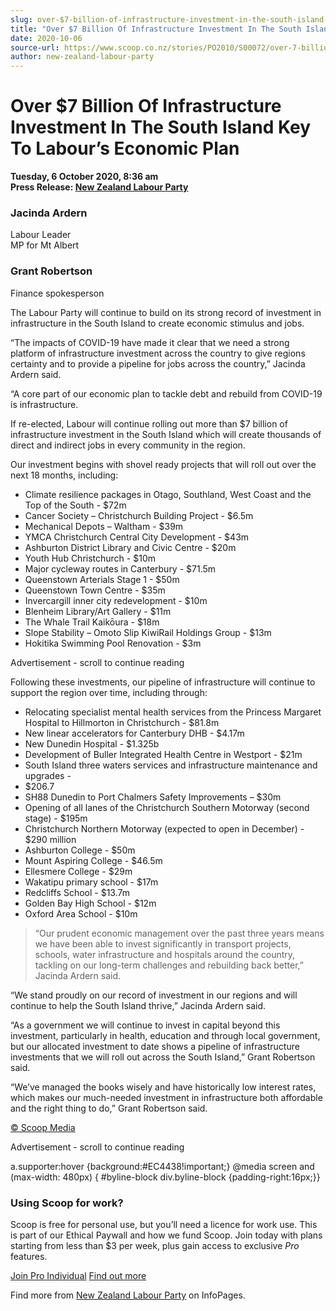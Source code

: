 ```yaml
---
slug: over-$7-billion-of-infrastructure-investment-in-the-south-island-key-to-labours-economic-plan
title: "Over $7 Billion Of Infrastructure Investment In The South Island Key To Labour’s Economic Plan"
date: 2020-10-06
source-url: https://www.scoop.co.nz/stories/PO2010/S00072/over-7-billion-of-infrastructure-investment-in-the-south-island-key-to-labours-economic-plan.htm
author: new-zealand-labour-party
---
```

Over $7 Billion Of Infrastructure Investment In The South Island Key To Labour’s Economic Plan
==============================================================================================

**Tuesday, 6 October 2020, 8:36 am**  
**Press Release: [New Zealand Labour Party](https://info.scoop.co.nz/New_Zealand_Labour_Party)**

### Jacinda Ardern  
Labour Leader  
MP for Mt Albert

### Grant Robertson  
Finance spokesperson

The Labour Party will continue to build on its strong record of investment in infrastructure in the South Island to create economic stimulus and jobs.

“The impacts of COVID-19 have made it clear that we need a strong platform of infrastructure investment across the country to give regions certainty and to provide a pipeline for jobs across the country,” Jacinda Ardern said.

“A core part of our economic plan to tackle debt and rebuild from COVID-19 is infrastructure.

If re-elected, Labour will continue rolling out more than $7 billion of infrastructure investment in the South Island which will create thousands of direct and indirect jobs in every community in the region.

Our investment begins with shovel ready projects that will roll out over the next 18 months, including:

*   Climate resilience packages in Otago, Southland, West Coast and the Top of the South - $72m
*   Cancer Society – Christchurch Building Project - $6.5m
*   Mechanical Depots – Waltham - $39m
*   YMCA Christchurch Central City Development - $43m
*   Ashburton District Library and Civic Centre - $20m
*   Youth Hub Christchurch - $10m
*   Major cycleway routes in Canterbury - $71.5m
*   Queenstown Arterials Stage 1 - $50m
*   Queenstown Town Centre - $35m
*   Invercargill inner city redevelopment - $10m
*   Blenheim Library/Art Gallery - $11m
*   The Whale Trail Kaikōura - $18m
*   Slope Stability – Omoto Slip KiwiRail Holdings Group - $13m
*   Hokitika Swimming Pool Renovation - $3m

Advertisement - scroll to continue reading





Following these investments, our pipeline of infrastructure will continue to support the region over time, including through:

*   Relocating specialist mental health services from the Princess Margaret Hospital to Hillmorton in Christchurch - $81.8m
*   New linear accelerators for Canterbury DHB - $4.17m
*   New Dunedin Hospital - $1.325b
*   Development of Buller Integrated Health Centre in Westport - $21m
*   South Island three waters services and infrastructure maintenance and upgrades -
*   $206.7
*   SH88 Dunedin to Port Chalmers Safety Improvements – $30m
*   Opening of all lanes of the Christchurch Southern Motorway (second stage) - $195m
*   Christchurch Northern Motorway (expected to open in December) - $290 million
*   Ashburton College - $50m
*   Mount Aspiring College - $46.5m
*   Ellesmere College - $29m
*   Wakatipu primary school - $17m
*   Redcliffs School - $13.7m
*   Golden Bay High School - $12m
*   Oxford Area School - $10m

> “Our prudent economic management over the past three years means we have been able to invest significantly in transport projects, schools, water infrastructure and hospitals around the country, tackling on our long-term challenges and rebuilding back better,” Jacinda Ardern said.

“We stand proudly on our record of investment in our regions and will continue to help the South Island thrive,” Jacinda Ardern said.

“As a government we will continue to invest in capital beyond this investment, particularly in health, education and through local government, but our allocated investment to date shows a pipeline of infrastructure investments that we will roll out across the South Island,” Grant Robertson said.

“We’ve managed the books wisely and have historically low interest rates, which makes our much-needed investment in infrastructure both affordable and the right thing to do,” Grant Robertson said.

[© Scoop Media](http://www.scoop.co.nz/about/terms.html)  

Advertisement - scroll to continue reading



a.supporter:hover {background:#EC4438!important;} @media screen and (max-width: 480px) { #byline-block div.byline-block {padding-right:16px;}}

### Using Scoop for work?

Scoop is free for personal use, but you’ll need a licence for work use. This is part of our Ethical Paywall and how we fund Scoop. Join today with plans starting from less than $3 per week, plus gain access to exclusive _Pro_ features.  
  
[Join Pro Individual](https://pro.scoop.co.nz/Individual/?from=ProIn24) [Find out more](https://pro.scoop.co.nz/using-scoop-for-work/?from=ProIn24)

Find more from [New Zealand Labour Party](https://info.scoop.co.nz/New_Zealand_Labour_Party) on InfoPages.
